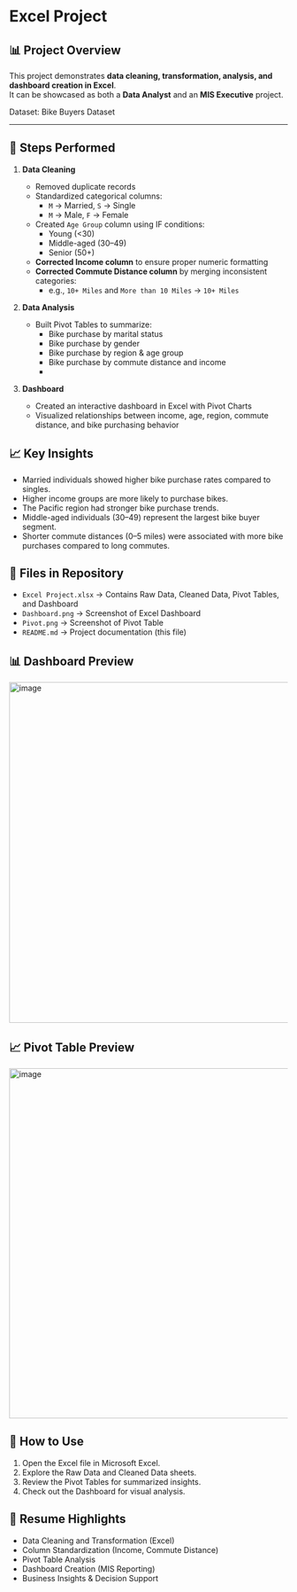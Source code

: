 # Excel Project

## 📊 Project Overview
This project demonstrates **data cleaning, transformation, analysis, and dashboard creation in Excel**.  
It can be showcased as both a **Data Analyst** and an **MIS Executive** project.

Dataset: Bike Buyers Dataset

---

## 🔧 Steps Performed
1. **Data Cleaning**
   - Removed duplicate records  
   - Standardized categorical columns:
     - `M` → Married, `S` → Single
     - `M` → Male, `F` → Female
   - Created `Age Group` column using IF conditions:
     - Young (<30)
     - Middle-aged (30–49)
     - Senior (50+)
   - **Corrected Income column** to ensure proper numeric formatting  
   - **Corrected Commute Distance column** by merging inconsistent categories:  
     - e.g., `10+ Miles` and `More than 10 Miles` → `10+ Miles`

2. **Data Analysis**
   - Built Pivot Tables to summarize:
     - Bike purchase by marital status
     - Bike purchase by gender
     - Bike purchase by region & age group
     - Bike purchase by commute distance and income
     - 
3. **Dashboard**
   - Created an interactive dashboard in Excel with Pivot Charts
   - Visualized relationships between income, age, region, commute distance, and bike purchasing behavior

## 📈 Key Insights
- Married individuals showed higher bike purchase rates compared to singles.  
- Higher income groups are more likely to purchase bikes.  
- The Pacific region had stronger bike purchase trends.  
- Middle-aged individuals (30–49) represent the largest bike buyer segment.  
- Shorter commute distances (0–5 miles) were associated with more bike purchases compared to long commutes.  

## 📂 Files in Repository
- `Excel Project.xlsx` → Contains Raw Data, Cleaned Data, Pivot Tables, and Dashboard  
- `Dashboard.png` → Screenshot of Excel Dashboard  
- `Pivot.png` → Screenshot of Pivot Table  
- `README.md` → Project documentation (this file)

## 📊 Dashboard Preview
<img width="970" height="615" alt="image" src="https://github.com/user-attachments/assets/cbf0e97b-1598-4e22-a6d1-4ef5534a2bdd" />

## 📈 Pivot Table Preview
<img width="667" height="632" alt="image" src="https://github.com/user-attachments/assets/4404c0f0-e84d-4beb-add4-ed329e49596a" />

## 🚀 How to Use
1. Open the Excel file in Microsoft Excel.  
2. Explore the Raw Data and Cleaned Data sheets.  
3. Review the Pivot Tables for summarized insights.  
4. Check out the Dashboard for visual analysis.  

## 🎯 Resume Highlights
- Data Cleaning and Transformation (Excel)  
- Column Standardization (Income, Commute Distance)  
- Pivot Table Analysis  
- Dashboard Creation (MIS Reporting)  
- Business Insights & Decision Support  
